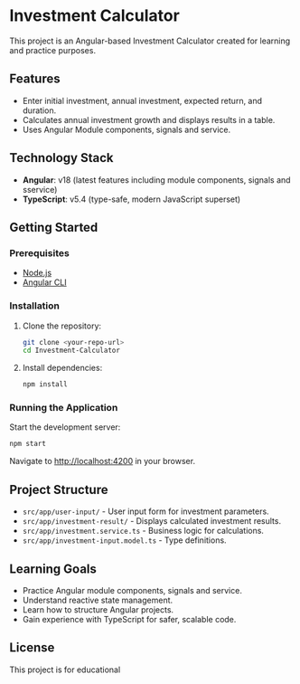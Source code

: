 # Investment Calculator

This project is an Angular-based Investment Calculator created for learning and practice purposes.

## Features

- Enter initial investment, annual investment, expected return, and duration.
- Calculates annual investment growth and displays results in a table.
- Uses Angular Module components, signals and service.

## Technology Stack

- **Angular**: v18 (latest features including module components, signals and sservice)
- **TypeScript**: v5.4 (type-safe, modern JavaScript superset)

## Getting Started

### Prerequisites

- [Node.js](https://nodejs.org/)
- [Angular CLI](https://angular.io/cli)

### Installation

1. Clone the repository:
   ```sh
   git clone <your-repo-url>
   cd Investment-Calculator
   ```
2. Install dependencies:
   ```sh
   npm install
   ```

### Running the Application

Start the development server:
```sh
npm start
```
Navigate to [http://localhost:4200](http://localhost:4200) in your browser.

## Project Structure

- `src/app/user-input/` - User input form for investment parameters.
- `src/app/investment-result/` - Displays calculated investment results.
- `src/app/investment.service.ts` - Business logic for calculations.
- `src/app/investment-input.model.ts` - Type definitions.

## Learning Goals

- Practice Angular module components, signals and service.
- Understand reactive state management.
- Learn how to structure Angular projects.
- Gain experience with TypeScript for safer, scalable code.

## License

This project is for educational
